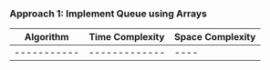 ### Approach 1: Implement Queue using Arrays

| Algorithm              | Time Complexity          | Space Complexity  |
|----------------------- | ------------------------ | ----------------- |
| -----------            | -------------            | ----              |
